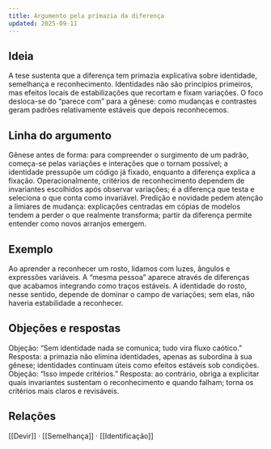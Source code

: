 ```yaml
---
title: Argumento pela primazia da diferença
updated: 2025-09-11
---
```


## Ideia
A tese sustenta que a diferença tem primazia explicativa sobre identidade, semelhança e reconhecimento. Identidades não são princípios primeiros, mas efeitos locais de estabilizações que recortam e fixam variações. O foco desloca-se do “parece com” para a gênese: como mudanças e contrastes geram padrões relativamente estáveis que depois reconhecemos.

## Linha do argumento
Gênese antes de forma: para compreender o surgimento de um padrão, começa-se pelas variações e interações que o tornam possível; a identidade pressupõe um código já fixado, enquanto a diferença explica a fixação. Operacionalmente, critérios de reconhecimento dependem de invariantes escolhidos após observar variações; é a diferença que testa e seleciona o que conta como invariável. Predição e novidade pedem atenção a limiares de mudança: explicações centradas em cópias de modelos tendem a perder o que realmente transforma; partir da diferença permite entender como novos arranjos emergem.

## Exemplo
Ao aprender a reconhecer um rosto, lidamos com luzes, ângulos e expressões variáveis. A “mesma pessoa” aparece através de diferenças que acabamos integrando como traços estáveis. A identidade do rosto, nesse sentido, depende de dominar o campo de variações; sem elas, não haveria estabilidade a reconhecer.

## Objeções e respostas
Objeção: “Sem identidade nada se comunica; tudo vira fluxo caótico.” Resposta: a primazia não elimina identidades, apenas as subordina à sua gênese; identidades continuam úteis como efeitos estáveis sob condições. Objeção: “Isso impede critérios.” Resposta: ao contrário, obriga a explicitar quais invariantes sustentam o reconhecimento e quando falham; torna os critérios mais claros e revisáveis.

## Relações
[[Devir]] · [[Semelhança]] · [[Identificação]]

